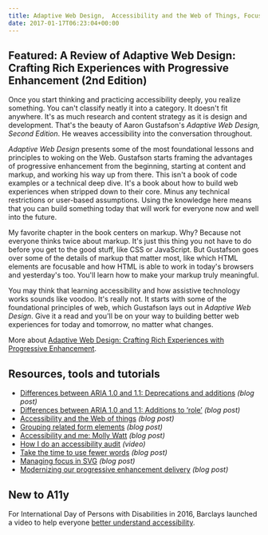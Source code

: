 ```yaml
---
title: Adaptive Web Design,  Accessibility and the Web of Things, Focusing in SVG and More
date: 2017-01-17T06:23:04+00:00
---
```


## Featured: A Review of Adaptive Web Design: Crafting Rich Experiences with Progressive Enhancement (2nd Edition)

Once you start thinking and practicing accessibility deeply, you realize something. You can't classify neatly it into a category. It doesn't fit anywhere. It's as much research and content strategy as it is design and development. That's the beauty of Aaron Gustafson's _Adaptive Web Design, Second Edition_. He weaves accessibility into the conversation throughout.

_Adaptive Web Design_ presents some of the most foundational lessons and principles to woking on the Web. Gustafson starts framing the advantages of progressive enhancement from the beginning, starting at content and markup, and working his way up from there. This isn't a book of code examples or a technical deep dive. It's a book about how to build web experiences when stripped down to their core. Minus any technical restrictions or user-based assumptions. Using the knowledge here means that you can build something today that will work for everyone now and well into the future.

My favorite chapter in the book centers on markup. Why? Because not everyone thinks twice about markup. It's just this thing you not have to do before you get to the good stuff, like CSS or JavaScript. But Gustafson goes over some of the details of markup that matter most, like which HTML elements are focusable and how HTML is able to work in today's browsers and yesterday's too. You'll learn how to make your markup truly meaningful.

You may think that learning accessibility and how assistive technology works sounds like voodoo. It's really not. It starts with some of the foundational principles of web, which Gustafson lays out in _Adaptive Web Design_. Give it a read and you'll be on your way to building better web experiences for today and tomorrow, no matter what changes.

More about [Adaptive Web Design: Crafting Rich Experiences with Progressive Enhancement](https://www.amazon.com/Adaptive-Web-Design-Experiences-Progressive/dp/0134216148/).

## Resources, tools and tutorials

- [Differences between ARIA 1.0 and 1.1: Deprecations and additions](http://www.ssbbartgroup.com/blog/differences-aria-1-0-1-1-deprecations-additions/) *(blog post)*
- [Differences between ARIA 1.0 and 1.1: Additions to ‘role’](http://www.ssbbartgroup.com/blog/differences-aria-1-0-1-1-additions-role/) *(blog post)*
- [Accessibility and the Web of things](https://www.paciellogroup.com/blog/2017/01/accessibility-and-the-web-of-things-wot/) *(blog post)*
- [Grouping related form elements](http://www.maxability.co.in/2017/01/grouping-related-form-elements/) *(blog post)*
- [Accessibility and me: Molly Watt](https://accessibility.blog.gov.uk/2017/01/09/accessibility-and-me-molly-watt/) *(blog post)*
- [How I do an accessibility audit](https://www.youtube.com/watch?v=cOmehxAU_4s) *(video)*
- [Take the time to use fewer words](https://medium.com/microsoft-design/take-the-time-to-use-fewer-words-450e650cdaf7#.erkr8f24g) *(blog post)*
- [Managing focus in SVG](https://allyjs.io/tutorials/focusing-in-svg.html) *(blog post)*
- [Modernizing our progressive enhancement delivery](https://www.filamentgroup.com/lab/modernizing-delivery.html) *(blog post)*

## New to A11y

For International Day of Persons with Disabilities in 2016, Barclays launched a video to help everyone [better understand accessibility](https://www.youtube.com/watch?v=sIGTC1iJmnk).
